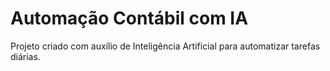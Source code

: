 # Automação Contábil com IA
Projeto criado com auxílio de Inteligência Artificial para automatizar tarefas diárias.
